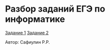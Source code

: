 # Разбор заданий ЕГЭ по информатике


[Задание 1](LESSON1/LESSON1.MD)
[Задание 2](LESSON2/LESSON2.MD)

Автор: Сафиулин Р.Р.